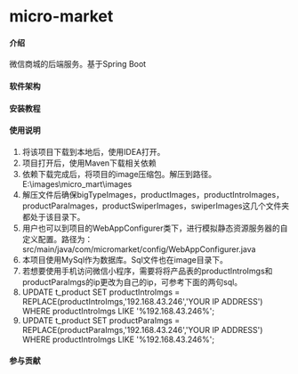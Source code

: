 # micro-market

#### 介绍
微信商城的后端服务。基于Spring Boot

#### 软件架构

#### 安装教程

#### 使用说明

1.  将该项目下载到本地后，使用IDEA打开。
2.  项目打开后，使用Maven下载相关依赖
3.  依赖下载完成后，将项目的image压缩包。解压到路径。 E:\images\micro_mart\images
4.  解压文件后确保bigTypeImages，productImages，productIntroImages，productParaImages，productSwiperImages，swiperImages这几个文件夹都处于该目录下。
5.  用户也可以到项目的WebAppConfigurer类下，进行模拟静态资源服务器的自定义配置。路径为：src/main/java/com/micromarket/config/WebAppConfigurer.java
6.  本项目使用MySql作为数据库。Sql文件也在image目录下。
7.  若想要使用手机访问微信小程序，需要将将产品表的productIntroImgs和productParaImgs的ip更改为自己的ip，可参考下面的两句sql。
8.  UPDATE t_product SET productIntroImgs = REPLACE(productIntroImgs,'192.168.43.246','YOUR IP ADDRESS') WHERE productIntroImgs LIKE '%192.168.43.246%';
9.  UPDATE t_product SET productParaImgs = REPLACE(productParaImgs,'192.168.43.246','YOUR IP ADDRESS') WHERE productIntroImgs LIKE '%192.168.43.246%';  

#### 参与贡献
